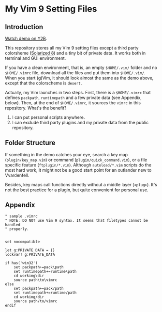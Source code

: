 # My Vim 9 Setting Files

## Introduction

[Watch demo on Y2B](https://youtu.be/96Z_4cCv7Is).

This repository stores all my Vim 9 setting files except a third party colorsheme ([Solarized 8](https://github.com/lifepillar/vim-solarized8)) and a tiny bit of private data. It works both in terminal and GUI environment.

If you have a clean environment, that is, an empty `$HOME/.vim/` folder and no `$HOME/.vimrc` file, download all the files and put them into `$HOME/.vim/`. When you start (g)Vim, it should look almost the same as the demo above, except that the colorscheme is `desert`.

Actually, my Vim launches in two steps. First, there is a `$HOME/.vimrc` that defines `packpath`, `runtimepath` and a few private data (see Appendix, below). Then, at the end of `$HOME/.vimrc`, it sources the `vimrc` in this repository. What's the benefit?

1. I can put personal scripts anywhere.
2. I can exclude third party plugins and my private data from the public repository.

## Folder Structure

If something in the demo catches your eye, search a key map (`plugin/key_map.vim`) or command (`plugin/quick_command.vim`), or a file specific feature (`ftplugin/*.vim`). Although `autoload/*.vim` scripts do the most hard work, it might not be a good start point for an outlander new to Vvardenfell. 

Besides, key maps call functions directly without a middle layer (`<plug>`). It's not the best practice for a plugin, but quite convenient for personal use.

## Appendix

```
" sample .vimrc
" NOTE: DO NOT use Vim 9 syntax. It seems that filetypes cannot be handled
" properly.


set nocompatible

let g:PRIVATE_DATA = {}
lockvar! g:PRIVATE_DATA

if has('win32')
    set packpath+=pack\path
    set runtimepath+=runtime\path
    cd working\dir
    source path\to\vimrc
else
    set packpath+=pack/path
    set runtimepath+=runtime/path
    cd working/dir
    source path/to/vimrc
endif
```

